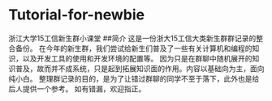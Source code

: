 # Tutorial-for-newbie
浙江大学15工信新生群小课堂
##简介
这是一份浙大15工信大类新生群群记录的整合备份。
在今年的新生群，我们尝试给新生们普及了一些有关计算机和编程的知识，以及开发工具的使用和开发环境的配置等。
因为只是在群聊中随机展开的知识普及，故而并不成系统，只是起到拓展知识面的作用。内容以基础向为主，面向纯小白。
整理群记录的目的，是为了让错过群聊的同学不至于落下，此外也是给后人提供一个参考。
如有错漏，欢迎指正。

